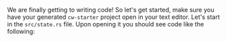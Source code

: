 We are finally getting to writing code! So let's get started, make sure you have your generated `cw-starter` project open in your text editor.
Let's start in the `src/state.rs` file. Upon opening it you should see code like the following: